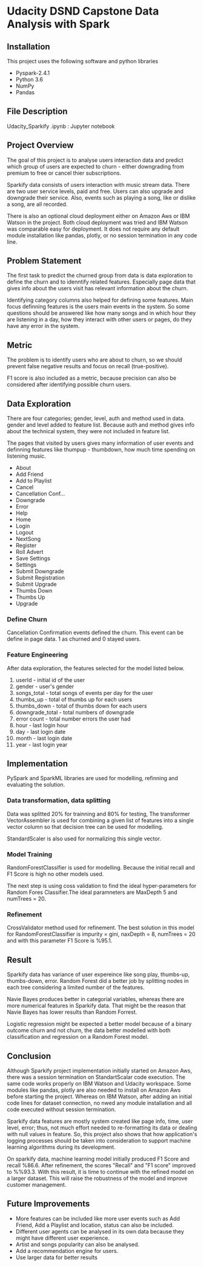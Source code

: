 # Udacity DSND Capstone Data Analysis with Spark

## Installation
This project uses the following software and python libraries
- Pyspark-2.4.1
- Python 3.6
- NumPy
- Pandas

## File Description

Udacity_Sparkify .ipynb : Jupyter notebook 

## Project Overview
The goal of this project is to analyse users interaction data and predict which group of users are expected to churn - either downgrading from premium to free or cancel thier subscriptions.

Sparkify data consists of users interaction with music stream data. There are two user service levels, paid and free. Users can also upgrade and downgrade their service. Also, events such as playing a song, like or dislike a song, are all recorded. 

There is also an optional cloud deployment either on  Amazon Aws or IBM Watson in the project. Both cloud deployment was tried and IBM Watson was comparable easy for deployment. It does not require any default module installation like pandas, plotly, or no session termination in any code line. 

## Problem Statement
The first task to predict the churned group from data is data exploration to define the churn and to idenntify related features. Especially page data that gives info about the users visit has relevant information about the churn. 

Identifying category columns also helped for defining some features. Main focus definning features is the users main events in the system. So some questions should be answered like how many songs and in which hour they are listening in a day, how they interact with other users or pages, do they have any error in the system.

## Metric
The problem is to identify users who are about to churn, so we should prevent false negative results and focus on recall (true-positive). 

F1 score is also included as a metric, because precision can also be considered after identifying possible churn users. 

## Data Exploration
There are four categories; gender, level, auth and method used in data. gender and level added to feature list. Because auth and method gives info about the technical system, they were not included in feature list. 

The pages that visited by users gives many information of user events and definning features like thumpup - thumbdown, how much time spending on listening music. 

- About
- Add Friend
- Add to Playlist
- Cancel
- Cancellation Conf...
- Downgrade
- Error
- Help
- Home
- Login
- Logout
- NextSong
- Register
- Roll Advert
- Save Settings
- Settings
- Submit Downgrade
- Submit Registration
- Submit Upgrade
- Thumbs Down
- Thumbs Up 
- Upgrade

### Define Churn 
Cancellation Confirmation events defined the churn. This event can be define in page data. 1 as churned and 0 stayed users.

### Feature Engineering

After data exploration, the features selected for the model listed below. 

1. userId - initial id of the user
2. gender - user's gender
3. songs_total - total songs of events per day for the user
4. thumbs_up - total of thumbs up for each users
5. thumbs_down - total of thumbs down for each users
6. downgrade_total - total numbers of downgrade
7. error count - total number errors the user had 
8. hour - last login hour
9. day - last login date
10. month - last login date
11. year - last login year

## Implementation
PySpark and SparkML libraries are used for  modelling, refinning and evaluating the solution. 

### Data transformation, data splitting  

Data was splitted 20% for trainning and 80% for testing, 
The transformer VectorAssembler is used for combining a given list of features into a single vector column so that decision tree can be used for modelling. 

StandardScaler is also used for normalizing this single vector. 

### Model Training

RandomForestClassifier is used for modelling. Because the initial recall and F1 Score is high no other models used. 

The next step is using coss validation to find the ideal hyper-parameters for Random Fores Classifier.The ideal paramneters are MaxDepth 5 and numTrees = 20. 

### Refinement 

CrossValidator method used for refinement. The best solution in this model for RandomForestClassifier is impurity = gini, naxDepth =	8,	numTrees = 20 and with this parameter F1 Score is %95.1.

## Result
Sparkify data has variance of user expereince like song play, thumbs-up, thumbs-down, error. Random Forest did a better job by splitting nodes in each tree considering a limited number of the features.

Navie Bayes produces better in categorial variables, whereas there are more numerical features in Sparkify data. That might be the reason that Navie Bayes has lower results than Random Forrest.

Logistic regression might be expected a better model because of a binary outcome churn and not churn, the data better modelled with both classification and regression on a Random Forest model.

## Conclusion
 
Although Sparkify project implementation initially started on Amazon Aws,  there was a session termination on StandartScalar code execution. The same code works properly on IBM Watson and Udacity workspace. Some modules like pandas, plotly are also needed to install on Amazon Aws before starting the project. Whereas on IBM Watson, after adding an initial code lines for dataset connection, no nwed any module installation and all code executed without session termination.  

Sparkify data features are mostly system created like page info, time, user level, error; thus, not much effort needed to re-formatting its data or dealing with null values in feature. So, this project also shows that how application's logging processes should be taken into consideration to support machine learning algorithms during its development. 

On sparkify data, machine learning model initially produced F1 Score and recall %86.6. After refinement, the scores  "Recall" and "F1 score" improved to %%93.3. With this result, it is time to continue with the refined model on a larger dataset.  This will raise the robustness of the model and improve customer management. 
 
 ## Future Improvements
 
- More features can be included like more user events such as Add Friend, Add a Playlist and location, status can also be included. 
- Different user agents can be analysed in its own data because they might have different user experience. 
- Artist and songs popularity can also be analysed. 
- Add a recommendation engine for users.
- Use larger data for better results
